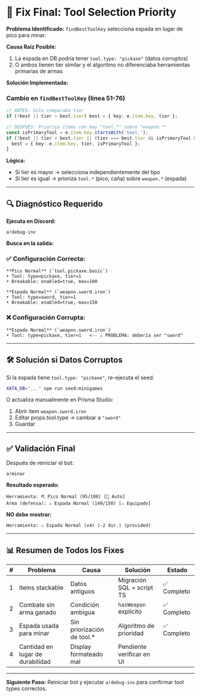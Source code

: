 # 🔧 Fix Final: Tool Selection Priority

**Problema Identificado:** `findBestToolKey` selecciona espada en lugar de pico para minar.

**Causa Raíz Posible:**
1. La espada en DB podría tener `tool.type: "pickaxe"` (datos corruptos)
2. O ambos tienen tier similar y el algoritmo no diferenciaba herramientas primarias de armas

**Solución Implementada:**

### Cambio en `findBestToolKey` (línea 51-76)

```typescript
// ANTES: Solo comparaba tier
if (!best || tier > best.tier) best = { key: e.item.key, tier };

// DESPUÉS: Prioriza items con key "tool.*" sobre "weapon.*"
const isPrimaryTool = e.item.key.startsWith('tool.');
if (!best || tier > best.tier || (tier === best.tier && isPrimaryTool && !best.isPrimaryTool)) {
  best = { key: e.item.key, tier, isPrimaryTool };
}
```

**Lógica:**
- Si tier es mayor → selecciona independientemente del tipo
- Si tier es igual → prioriza `tool.*` (pico, caña) sobre `weapon.*` (espada)

---

## 🔍 Diagnóstico Requerido

**Ejecuta en Discord:**
```
a!debug-inv
```

**Busca en la salida:**

### ✅ Configuración Correcta:
```
**Pico Normal** (`tool.pickaxe.basic`)
• Tool: type=pickaxe, tier=1
• Breakable: enabled=true, max=100

**Espada Normal** (`weapon.sword.iron`)
• Tool: type=sword, tier=1
• Breakable: enabled=true, max=150
```

### ❌ Configuración Corrupta:
```
**Espada Normal** (`weapon.sword.iron`)
• Tool: type=pickaxe, tier=1   <-- ⚠️ PROBLEMA: debería ser "sword"
```

---

## 🛠️ Solución si Datos Corruptos

Si la espada tiene `tool.type: "pickaxe"`, re-ejecuta el seed:

```bash
XATA_DB="..." npm run seed:minigames
```

O actualiza manualmente en Prisma Studio:
1. Abrir item `weapon.sword.iron`
2. Editar props.tool.type → cambiar a `"sword"`
3. Guardar

---

## ✅ Validación Final

Después de reiniciar el bot:

```
a!minar
```

**Resultado esperado:**
```
Herramienta: ⛏️ Pico Normal (95/100) [🔧 Auto]
Arma (defensa): ⚔️ Espada Normal (149/150) [⚔️ Equipado]
```

**NO debe mostrar:**
```
Herramienta: ⚔️ Espada Normal (x4) (-2 dur.) (provided)
```

---

## 📊 Resumen de Todos los Fixes

| # | Problema | Causa | Solución | Estado |
|---|----------|-------|----------|--------|
| 1 | Items stackable | Datos antiguos | Migración SQL + script TS | ✅ Completo |
| 2 | Combate sin arma ganado | Condición ambigua | `hasWeapon` explícito | ✅ Completo |
| 3 | Espada usada para minar | Sin priorización de tool.* | Algoritmo de prioridad | ✅ Completo |
| 4 | Cantidad en lugar de durabilidad | Display formateado mal | Pendiente verificar en UI |

---

**Siguiente Paso:** Reiniciar bot y ejecutar `a!debug-inv` para confirmar tool types correctos.
